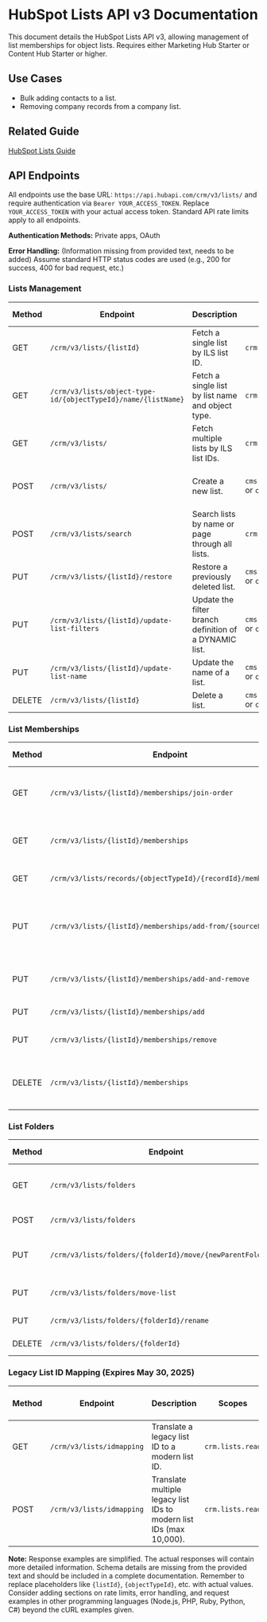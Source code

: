 # HubSpot Lists API v3 Documentation

This document details the HubSpot Lists API v3, allowing management of list memberships for object lists.  Requires either Marketing Hub Starter or Content Hub Starter or higher.

## Use Cases

* Bulk adding contacts to a list.
* Removing company records from a company list.

## Related Guide

[HubSpot Lists Guide](<Insert Link Here>)


## API Endpoints

All endpoints use the base URL: `https://api.hubapi.com/crm/v3/lists/` and require authentication via `Bearer YOUR_ACCESS_TOKEN`.  Replace `YOUR_ACCESS_TOKEN` with your actual access token.  Standard API rate limits apply to all endpoints.

**Authentication Methods:** Private apps, OAuth

**Error Handling:**  (Information missing from provided text, needs to be added)  Assume standard HTTP status codes are used (e.g., 200 for success, 400 for bad request, etc.)


### Lists Management

| Method | Endpoint                     | Description                                                              | Scopes                                      | Request Body (example)                                                                 | Response (example) | HTTP Status |
|--------|------------------------------|--------------------------------------------------------------------------|----------------------------------------------|-----------------------------------------------------------------------------------------|--------------------|--------------|
| GET    | `/crm/v3/lists/{listId}`       | Fetch a single list by ILS list ID.                                      | `crm.lists.read`                             | None                                                                                   | `{listId:123, name:"My List"}` | 200          |
| GET    | `/crm/v3/lists/object-type-id/{objectTypeId}/name/{listName}` | Fetch a single list by list name and object type.                     | `crm.lists.read`                             | None                                                                                   | `{listId:123, name:"My List"}` | 200          |
| GET    | `/crm/v3/lists/`              | Fetch multiple lists by ILS list IDs.                                   | `crm.lists.read`                             | None                                                                                   | `[{listId:123, name:"My List"}, ...]` | 200          |
| POST   | `/crm/v3/lists/`              | Create a new list.                                                       | `cms.membership.access_groups.write` or `crm.lists.write` | `{"objectTypeId": "contacts", "processingType": "MANUAL", "name": "New List", ...}` | `{listId: 456, ...}`     | 200          |
| POST   | `/crm/v3/lists/search`        | Search lists by name or page through all lists.                       | `crm.lists.read`                             | `{"query": "my list", "count": 10, ...}`                                               | `[{listId:123, name:"My List"}, ...]` | 200          |
| PUT    | `/crm/v3/lists/{listId}/restore` | Restore a previously deleted list.                                     | `cms.membership.access_groups.write` or `crm.lists.write`, `crm.lists.read` | None                                                                                   | None                 | 204          |
| PUT    | `/crm/v3/lists/{listId}/update-list-filters` | Update the filter branch definition of a DYNAMIC list.                 | `cms.membership.access_groups.write` or `crm.lists.write`, `crm.lists.read` | `{"filterBranch": { "filterBranchType": "OR", ...}}`                               | `{listId:123, ...}` | 200          |
| PUT    | `/crm/v3/lists/{listId}/update-list-name` | Update the name of a list.                                             | `cms.membership.access_groups.write` or `crm.lists.write`, `crm.lists.read` | None                                                                                   | `{listId:123, ...}` | 200          |
| DELETE | `/crm/v3/lists/{listId}`       | Delete a list.                                                            | `cms.membership.access_groups.write` or `crm.lists.write`, `crm.lists.read` | None                                                                                   | None                 | 204          |


### List Memberships

| Method | Endpoint                                            | Description                                                                                                   | Scopes             | Request Body (example)                                                       | Response (example)                    | HTTP Status |
|--------|----------------------------------------------------|---------------------------------------------------------------------------------------------------------------|----------------------|---------------------------------------------------------------------------------|---------------------------------------|--------------|
| GET    | `/crm/v3/lists/{listId}/memberships/join-order`      | Fetch list memberships ordered by added-to-list date.                                                     | `crm.lists.read`     | None                                                                               | `[{recordId:1, addedAt: ...}, ...]`    | 200          |
| GET    | `/crm/v3/lists/{listId}/memberships`                | Fetch list memberships ordered by record ID.                                                               | `crm.lists.read`     | None                                                                               | `[{recordId:1, addedAt: ...}, ...]`    | 200          |
| GET    | `/crm/v3/lists/records/{objectTypeId}/{recordId}/memberships` | Get lists a record is a member of.                                                                       | `crm.lists.read`     | None                                                                               | `[{listId:123, name:"My List"}, ...]` | 200          |
| PUT    | `/crm/v3/lists/{listId}/memberships/add-from/{sourceListId}` | Add all records from a source list to a destination list.                                                  | `cms.membership.access_groups.write` or `crm.lists.write`, `crm.lists.read` | None                                                                               | None                                 | 204          |
| PUT    | `/crm/v3/lists/{listId}/memberships/add-and-remove` | Add and/or remove records from a list.                                                                     | `cms.membership.access_groups.write` or `crm.lists.write`, `crm.lists.read` | `{"recordIdsToAdd":[1,2,3],"recordIdsToRemove":[4]}`                       | `{}`                                  | 200          |
| PUT    | `/crm/v3/lists/{listId}/memberships/add`            | Add records to a list.                                                                                       | `cms.membership.access_groups.write` or `crm.lists.write`, `crm.lists.read` | `["1","2","3"]`                                                               | `{}`                                  | 200          |
| PUT    | `/crm/v3/lists/{listId}/memberships/remove`         | Remove records from a list.                                                                                  | `cms.membership.access_groups.write` or `crm.lists.write`, `crm.lists.read` | `["1","2","3"]`                                                               | `{}`                                  | 200          |
| DELETE | `/crm/v3/lists/{listId}/memberships`                | Remove all records from a list (list itself is not deleted).                                              | `cms.membership.access_groups.write` or `crm.lists.write`, `crm.lists.read` | None                                                                               | None                                 | 204          |


### List Folders

| Method | Endpoint                                   | Description                                                                   | Scopes                                      | Request Body (example)                     | Response (example)                    | HTTP Status |
|--------|--------------------------------------------|-------------------------------------------------------------------------------|----------------------------------------------|---------------------------------------------|---------------------------------------|--------------|
| GET    | `/crm/v3/lists/folders`                     | Retrieves a folder and its children.                                           | `crm.lists.read`                             | None                                             | `{folderId: 1, name: "My Folder", ...}` | 200          |
| POST   | `/crm/v3/lists/folders`                     | Creates a new folder.                                                        | `cms.membership.access_groups.write` or `crm.lists.write`, `crm.lists.read` | `{"parentFolderId": 0, "name": "New Folder"}` | `{folderId: 456, ...}`                 | 200          |
| PUT    | `/crm/v3/lists/folders/{folderId}/move/{newParentFolderId}` | Moves a folder to a new parent folder.                                       | `cms.membership.access_groups.write` or `crm.lists.write`, `crm.lists.read` | None                                             | `{folderId: 1, ...}`                    | 200          |
| PUT    | `/crm/v3/lists/folders/move-list`           | Moves a list to a given folder.                                              | `cms.membership.access_groups.write` or `crm.lists.write`, `crm.lists.read` | `{"listId": "123", "newFolderId": "456"}` | None                                 | 204          |
| PUT    | `/crm/v3/lists/folders/{folderId}/rename`    | Renames a folder.                                                             | `cms.membership.access_groups.write` or `crm.lists.write`, `crm.lists.read` | None                                             | `{folderId: 1, ...}`                    | 200          |
| DELETE | `/crm/v3/lists/folders/{folderId}`           | Deletes a folder.                                                             | `cms.membership.access_groups.write` or `crm.lists.write`, `crm.lists.read` | None                                             | None                                 | 204          |


### Legacy List ID Mapping (Expires May 30, 2025)

| Method | Endpoint                     | Description                                                                          | Scopes             | Request Body (example)                     | Response (example)                    | HTTP Status |
|--------|------------------------------|--------------------------------------------------------------------------------------|----------------------|---------------------------------------------|---------------------------------------|--------------|
| GET    | `/crm/v3/lists/idmapping`      | Translate a legacy list ID to a modern list ID.                                  | `crm.lists.read`     | None                                             | `{legacyId: 1, id: 123}`                | 200          |
| POST   | `/crm/v3/lists/idmapping`      | Translate multiple legacy list IDs to modern list IDs (max 10,000).             | `crm.lists.read`     | `["1", "2", "3"]`                           | `[{legacyId: 1, id: 123}, ...]`          | 200          |


**Note:**  Response examples are simplified.  The actual responses will contain more detailed information.  Schema details are missing from the provided text and should be included in a complete documentation.  Remember to replace placeholders like `{listId}`, `{objectTypeId}`, etc. with actual values.  Consider adding sections on rate limits, error handling, and request examples in other programming languages (Node.js, PHP, Ruby, Python, C#) beyond the cURL examples given.
